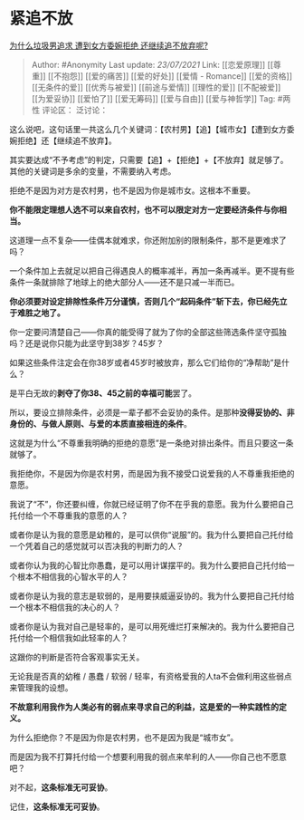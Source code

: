 # 紧追不放
[为什么垃圾男追求 遭到女方委婉拒绝 还继续追不放弃呢?](https://www.zhihu.com/question/397579584/answer/1269935154)

> Author: #Anonymity
> Last update: *23/07/2021*
> Link: [[恋爱原理]] [[尊重]] [[不抱怨]] [[爱的痛苦]] [[爱的好处]] [[爱情 - Romance]] [[爱的资格]] [[无条件的爱]] [[优秀与被爱]] [[前途与爱情]] [[理性的爱]] [[不配被爱]] [[为爱妥协]] [[爱怕了]] [[爱无筹码]] [[爱与自由]] [[爱与神哲学]]
> Tag: #两性
> 评论区：
> 泛讨论：

这么说吧，这句话里一共这么几个关键词：【农村男】【追】【城市女】【遭到女方委婉拒绝】还【继续追不放弃】。

其实要达成“不予考虑”的判定，只需要【追】+【拒绝】+【不放弃】就足够了。其他的关键词是多余的变量，不需要纳入考虑。

拒绝不是因为对方是农村男，也不是因为你是城市女。这根本不重要。

**你不能限定理想人选不可以来自农村，也不可以限定对方一定要经济条件与你相当。**

这道理一点不复杂——佳偶本就难求，你还附加别的限制条件，那不是更难求了吗？

一个条件加上去就足以把自己得遇良人的概率减半，再加一条再减半。更不提有些条件一条就排除了地球上的绝大部分人——还不是只减一半而已。

**你必须要对设定排除性条件万分谨慎，否则几个“起码条件”斩下去，你已经先立于难胜之地了。**

你一定要问清楚自己——你真的能受得了就为了你的全部这些筛选条件坚守孤独吗？还是说你只能为此坚守到38岁？45岁？

如果这些条件注定会在你38岁或者45岁时被放弃，那么它们给你的“净帮助”是什么？

是平白无故的**剥夺了你38、45之前的幸福可能**罢了。

所以，要设立排除条件，必须是一辈子都不会妥协的条件。是那种**没得妥协的、非身份的、与做人原则、与爱的本质直接相连的条件**。

这就是为什么“不尊重我明确的拒绝的意愿”是一条绝对排出条件。而且只要这一条就够了。

我拒绝你，不是因为你是农村男，而是因为我不接受口说爱我的人不尊重我拒绝的意愿。

我说了“不”，你还要纠缠，你就已经证明了你不在乎我的意愿。我为什么要把自己托付给一个不尊重我的意愿的人？

或者你是认为我的意愿是幼稚的，是可以供你“说服”的。我为什么要把自己托付给一个凭着自己的感觉就可以否决我的判断力的人？

或者你认为我的心智比你愚蠢，是可以用计谋摆平的。我为什么要把自己托付给一个根本不相信我的心智水平的人？

或者你是认为我的意志是软弱的，是用要挟威逼妥协的。我为什么要把自己托付给一个根本不相信我的决心的人？

或者你是认为我对自己是轻率的，是可以用死缠烂打来解决的。我为什么要把自己托付给一个相信我如此轻率的人？

这跟你的判断是否符合客观事实无关。

无论我是否真的幼稚 / 愚蠢 / 软弱 / 轻率，有资格爱我的人ta不会做利用这些弱点来管理我的设想。

**不故意利用我作为人类必有的弱点来寻求自己的利益，这是爱的一种实践性的定义。**

为什么拒绝你？不是因为你是农村男，也不是因为我是“城市女”。

而是因为我不打算托付给一个想要利用我的弱点来牟利的人——你自己也不愿意吧？

对不起，**这条标准无可妥协**。

记住，**这条标准无可妥协**。

